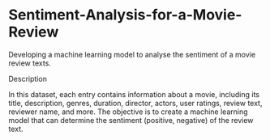 # Sentiment-Analysis-for-a-Movie-Review

Developing a machine learning model to analyse the sentiment of a movie review texts.

Description 

In this dataset, each entry contains information about a movie, including its title, description, genres, duration, director, actors, user ratings, review text, reviewer name, and more. The objective is to create a machine learning model that can determine the sentiment (positive, negative) of the review text.
